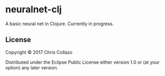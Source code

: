 # neuralnet-clj

A basic neural net in Clojure. Currently in progress.

## License

Copyright © 2017 Chris Collazo

Distributed under the Eclipse Public License either version 1.0 or (at
your option) any later version.
